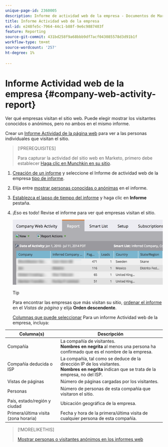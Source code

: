 ```yaml
---
unique-page-id: 2360005
description: Informe de actividad web de la empresa - Documentos de Marketo - Documentación del producto
title: Informe Actividad web de la empresa
exl-id: e248fe5c-7964-44c1-b88f-9e6c9887403f
feature: Reporting
source-git-commit: 431bd258f9a68bbb9df7acf043085578d3d91b1f
workflow-type: tm+mt
source-wordcount: '257'
ht-degree: 1%

---
```


# Informe Actividad web de la empresa {#company-web-activity-report}

Ver qué empresas visitan el sitio web. Puede elegir mostrar los visitantes conocidos o anónimos, pero no ambos en el mismo informe.

Crear un [Informe Actividad de la página web](/help/marketo/product-docs/reporting/basic-reporting/report-types/web-page-activity-report.md) para ver a las personas individuales que visitan el sitio.

>[!PREREQUISITES]
>
>Para capturar la actividad del sitio web en Marketo, primero debe establecer [Haga clic en Munchkin en su sitio](/help/marketo/product-docs/administration/additional-integrations/add-munchkin-tracking-code-to-your-website.md).

1. [Creación de un informe](/help/marketo/product-docs/reporting/basic-reporting/creating-reports/create-a-report-in-a-program.md) y seleccione el Informe de actividad web de la empresa [tipo de informe](report-type-overview.md).

1. Elija entre [mostrar personas conocidas o anónimas](/help/marketo/product-docs/reporting/basic-reporting/report-activity/display-people-or-anonymous-visitors-in-web-reports.md) en el informe.

1. [Establezca el lapso de tiempo del informe](/help/marketo/product-docs/reporting/basic-reporting/editing-reports/change-a-report-time-frame.md) y haga clic en **Informe** pestaña.

1. ¡Eso es todo! Revise el informe para ver qué empresas visitan el sitio.

   ![](assets/image2014-9-16-11-3a0-3a24.png)

   >[!TIP]
   >
   >Para encontrar las empresas que más visitan su sitio, [ordenar el informe](/help/marketo/product-docs/reporting/basic-reporting/editing-reports/sort-report-on-columns.md) en el _Vistas de página_ y elija **Orden descendente**.

   [Columnas que puede seleccionar](/help/marketo/product-docs/reporting/basic-reporting/editing-reports/select-report-columns.md) Para un informe Actividad web de la empresa, incluya:

<table> 
 <thead> 
  <tr> 
   <th>Columna(s)</th> 
   <th>Descripción</th> 
  </tr> 
 </thead> 
 <tbody> 
  <tr> 
   <td>Compañía</td> 
   <td>La compañía de visitantes.<br> <strong>Nombres en negrita</strong> al menos una persona ha confirmado que es el nombre de la empresa.</td> 
  </tr> 
  <tr> 
   <td>Compañía deducida o ISP</td> 
   <td>La compañía, tal como se deduce de la dirección IP de los visitantes. <br> <strong>Nombres en negrita</strong> indican que se trata de la empresa, no del ISP. </td> 
  </tr> 
  <tr> 
   <td>Vistas de páginas</td> 
   <td>Número de páginas cargadas por los visitantes.</td> 
  </tr> 
  <tr> 
   <td>Personas</td> 
   <td>Número de personas de esta compañía que visitaron el sitio.</td> 
  </tr> 
  <tr> 
   <td>País, estado/región y ciudad</td> 
   <td>Ubicación geográfica de la empresa.</td> 
  </tr> 
  <tr> 
   <td>Primera/última visita (zona horaria)</td> 
   <td>Fecha y hora de la primera/última visita de cualquier persona de esta compañía.</td> 
  </tr> 
 </tbody> 
</table>

>[!MORELIKETHIS]
>
>[Mostrar personas o visitantes anónimos en los informes web](/help/marketo/product-docs/reporting/basic-reporting/report-activity/display-people-or-anonymous-visitors-in-web-reports.md)
